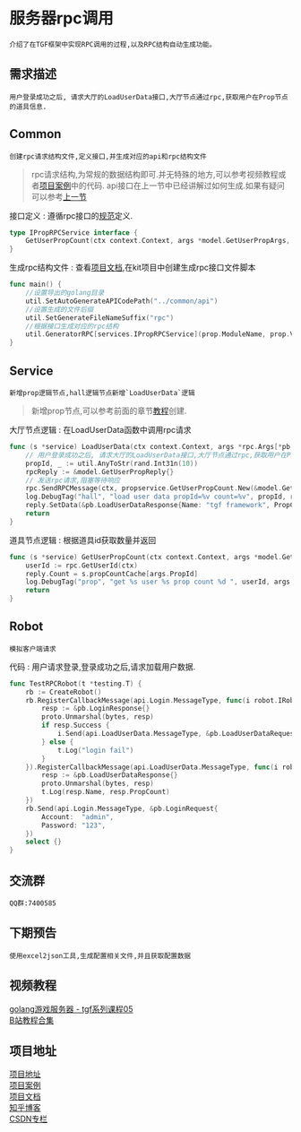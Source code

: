 # 服务器rpc调用
    介绍了在TGF框架中实现RPC调用的过程,以及RPC结构自动生成功能。

## 需求描述
    用户登录成功之后, 请求大厅的LoadUserData接口,大厅节点通过rpc,获取用户在Prop节点的道具信息.

## Common
    创建rpc请求结构文件,定义接口,并生成对应的api和rpc结构文件

> rpc请求结构,为常规的数据结构即可.并无特殊的地方,可以参考视频教程或者[项目案例](https://github.com/thkhxm/tgf-tutorial)中的代码.
> api接口在上一节中已经讲解过如何生成.如果有疑问可以参考[上一节](course-4.md)

接口定义
: 遵循rpc接口的[规范](rpc-standard.md)定义.
```Go
type IPropRPCService interface {
	GetUserPropCount(ctx context.Context, args *model.GetUserPropArgs, reply *model.GetUserPropReply) (err error)
}
```

生成rpc结构文件
: 查看[项目文档](generate-rpc.md),在kit项目中创建生成rpc接口文件脚本
```Go
func main() {
	//设置导出的golang目录
	util.SetAutoGenerateAPICodePath("../common/api")
	//设置生成的文件后缀
	util.SetGenerateFileNameSuffix("rpc")
	//根据接口生成对应的rpc结构
	util.GeneratorRPC[services.IPropRPCService](prop.ModuleName, prop.Version, "propservice", "prop")
}
```

## Service
    新增prop逻辑节点,hall逻辑节点新增`LoadUserData`逻辑

> 新增prop节点,可以参考前面的章节[教程](course-2.md)创建.

大厅节点逻辑
: 在LoadUserData函数中调用rpc请求
```Go
func (s *service) LoadUserData(ctx context.Context, args *rpc.Args[*pb.LoadUserDataRequest], reply *rpc.Reply[*pb.LoadUserDataResponse]) (err error) {
	// 用户登录成功之后, 请求大厅的LoadUserData接口,大厅节点通过rpc,获取用户在Prop节点的道具信息.
	propId, _ := util.AnyToStr(rand.Int31n(10))
	rpcReply := &model.GetUserPropReply{}
	// 发送rpc请求,阻塞等待响应
	rpc.SendRPCMessage(ctx, propservice.GetUserPropCount.New(&model.GetUserPropArgs{PropId: propId}, rpcReply))
	log.DebugTag("hall", "load user data propId=%v count=%v", propId, rpcReply.Count)
	reply.SetData(&pb.LoadUserDataResponse{Name: "tgf framework", PropCount: rpcReply.Count})
	return
}
```

道具节点逻辑
: 根据道具id获取数量并返回
```Go
func (s *service) GetUserPropCount(ctx context.Context, args *model.GetUserPropArgs, reply *model.GetUserPropReply) (err error) {
	userId := rpc.GetUserId(ctx)
	reply.Count = s.propCountCache[args.PropId]
	log.DebugTag("prop", "get %s user %s prop count %d ", userId, args.PropId, reply.Count)
	return
}
```

## Robot
    模拟客户端请求

代码
: 用户请求登录,登录成功之后,请求加载用户数据.
```Go
func TestRPCRobot(t *testing.T) {
	rb := CreateRobot()
	rb.RegisterCallbackMessage(api.Login.MessageType, func(i robot.IRobot, bytes []byte) {
		resp := &pb.LoginResponse{}
		proto.Unmarshal(bytes, resp)
		if resp.Success {
			i.Send(api.LoadUserData.MessageType, &pb.LoadUserDataRequest{})
		} else {
			t.Log("login fail")
		}
	}).RegisterCallbackMessage(api.LoadUserData.MessageType, func(i robot.IRobot, bytes []byte) {
		resp := &pb.LoadUserDataResponse{}
		proto.Unmarshal(bytes, resp)
		t.Log(resp.Name, resp.PropCount)
	})
	rb.Send(api.Login.MessageType, &pb.LoginRequest{
		Account:  "admin",
		Password: "123",
	})
	select {}
}
```

## 交流群
    QQ群:7400585


## 下期预告
    使用excel2json工具,生成配置相关文件,并且获取配置数据

## 视频教程

[golang游戏服务器 - tgf系列课程05](https://www.bilibili.com/video/BV1tj411s7co/)  
[B站教程合集](https://space.bilibili.com/64497732/channel/seriesdetail?sid=3815364)

## 项目地址

[项目地址](https://github.com/thkhxm/tgf)  
[项目案例](https://github.com/thkhxm/tgf-tutorial)  
[项目文档](https://thkhxm.github.io/tgf_writerside/starter-topic.html)  
[知乎博客](https://www.zhihu.com/people/tim-30-83/posts)  
[CSDN专栏](https://blog.csdn.net/thkhxm/category_12520142.html)  